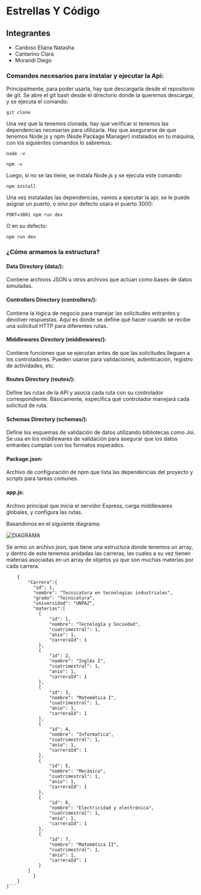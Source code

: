 # Estrellas Y Código

## Integrantes

- Cardoso Eliana Natasha
- Cantarino Clara
- Morandi Diego


### Comandos necesarios para instalar y ejecutar la Api:

Principalmente, para poder usarla, hay que descargarla desde el repositorio de git. Se abre el git bash desde el directorio donde la queremos descargar, y se ejecuta el comando:

```git clone ```

Una vez que la tenemos clonada, hay que verificar si tenemos las dependencias necesarias para utilizarla. Hay que asegurarse de que tenemos Node.js y npm (Node Package Manager) instalados en tu máquina, con los siguientes comandos lo sabremos:

```node -v```

```npm -v```

Luego, si no se las tiene, se instala Node.js y se ejecuta este comando:

```npm install```

Una vez instaladas las dependencias, vamos a ejecutar la api, se le puede asignar un puerto, o sino por defecto usara el puerto 3000:

```PORT=3001 npm run dev```

O en su defecto:

```npm run dev```

### ¿Cómo armamos la estructura?

#### Data Directory (data/):
Contiene archivos JSON u otros archivos que actúan como bases de datos simuladas.

#### Controllers Directory (controllers/):
Contiene la lógica de negocio para manejar las solicitudes entrantes y devolver respuestas. Aquí es donde se define qué hacer cuando se recibe una solicitud HTTP para diferentes rutas.

#### Middlewares Directory (middlewares/):
Contiene funciones que se ejecutan antes de que las solicitudes lleguen a los controladores. Pueden usarse para validaciones, autenticación, registro de actividades, etc.

#### Routes Directory (routes/):
Define las rutas de la API y asocia cada ruta con su controlador correspondiente. Básicamente, especifica qué controlador manejará cada solicitud de ruta.

#### Schemas Directory (schemas/):
Define los esquemas de validación de datos utilizando bibliotecas como Joi. Se usa en los middlewares de validación para asegurar que los datos entrantes cumplan con los formatos esperados.

#### Package.json:
Archivo de configuración de npm que lista las dependencias del proyecto y scripts para tareas comunes.

#### app.js:
Archivo principal que inicia el servidor Express, carga middlewares globales, y configura las rutas.

Basandonos en el siguiente diagrama:

![DIAGRAMA](DER.png)

Se armo un archivo json, que tiene una estructura donde tenemos un array, y dentro de este tenemos anidadas las carreras, las cuales a su vez tienen materias asociadas en un array de objetos ya que son muchas materias por cada carrera.

```[
    {
        "Carrera":{
          "id": 1,
          "nombre": "Tecnicatura en tecnologias industriales",
          "grado": "Tecnicatura",
          "universidad": "UNPAZ",
          "materias":[
            {
                "id": 1,
                "nombre": "Tecnología y Sociedad",
                "cuatrimestral": 1,
                "anio": 1,
                "carreraId": 1
            },
            {
                "id": 2,
                "nombre": "Inglés I",
                "cuatrimestral": 1,
                "anio": 1,
                "carreraId": 1
            },
            {
                "id": 3,
                "nombre": "Matemática I",
                "cuatrimestral": 1,
                "anio": 1,
                "carreraId": 1
            },
            {
                "id": 4,
                "nombre": "Informatica",
                "cuatrimestral": 1,
                "anio": 1,
                "carreraId": 1
            },
            {
                "id": 5,
                "nombre": "Mecánica",
                "cuatrimestral": 1,
                "anio": 1,
                "carreraId": 1
            },
            {
                "id": 6,
                "nombre": "Electricidad y electrónica",
                "cuatrimestral": 1,
                "anio": 1,
                "carreraId": 1
            },
            {
                "id": 7,
                "nombre": "Matemática II",
                "cuatrimestral": 1,
                "anio": 1,
                "carreraId": 1
            }
        ]
          }
    }
]```






